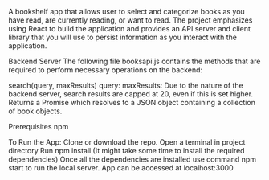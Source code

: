 A bookshelf app that allows user to select and categorize books as you have read, are currently reading, or want to read. The project emphasizes using React to build the application and provides an API server and client library that you will use to persist information as you interact with the application.

Backend Server
The following file booksapi.js contains the methods that are required to perform necessary operations on the backend:

search(query, maxResults)
query: <String>
maxResults: <Integer> Due to the nature of the backend server, search results are capped at 20, even if this is set higher.
Returns a Promise which resolves to a JSON object containing a collection of book objects.

Prerequisites
npm

To Run the App:
Clone or download the repo.
Open a terminal in project directory
Run npm install (It might take some time to install the required dependencies)
Once all the dependencies are installed use command npm start to run the local server.
App can be accessed at localhost:3000
